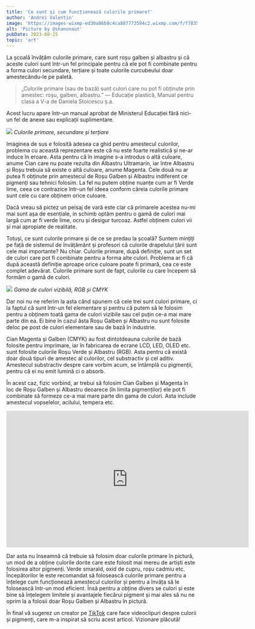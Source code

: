 ```yaml
---
title: 'Ce sunt și cum funcționează culorile primare?'
author: 'Andrei Valentin'
image: 'https://images-wixmp-ed30a86b8c4ca887773594c2.wixmp.com/f/f783559e-f29e-4ac1-baf4-d7e837f8ddf6/d1bb06a-124273d9-cfd1-4e71-b210-65adf96e1796.jpg/v1/fit/w_600,h_400,q_70,strp/at_the_end_of_the_rainbow__by_shanonaut_d1bb06a-375w-2x.jpg?token=eyJ0eXAiOiJKV1QiLCJhbGciOiJIUzI1NiJ9.eyJzdWIiOiJ1cm46YXBwOjdlMGQxODg5ODIyNjQzNzNhNWYwZDQxNWVhMGQyNmUwIiwiaXNzIjoidXJuOmFwcDo3ZTBkMTg4OTgyMjY0MzczYTVmMGQ0MTVlYTBkMjZlMCIsIm9iaiI6W1t7ImhlaWdodCI6Ijw9NDAwIiwicGF0aCI6IlwvZlwvZjc4MzU1OWUtZjI5ZS00YWMxLWJhZjQtZDdlODM3ZjhkZGY2XC9kMWJiMDZhLTEyNDI3M2Q5LWNmZDEtNGU3MS1iMjEwLTY1YWRmOTZlMTc5Ni5qcGciLCJ3aWR0aCI6Ijw9NjAwIn1dXSwiYXVkIjpbInVybjpzZXJ2aWNlOmltYWdlLm9wZXJhdGlvbnMiXX0.EvLAPEG-w-o0r80c_CqgPf_qSHk8xdxxeGT5q7N3Ad0'
alt: 'Picture by @shanonaut'
pubDate: 2023-08-25
topic: 'art'
---
```

La școală învățăm culorile primare, care sunt roșu galben și albastru și că aceste culori sunt într-un fel principale pentru că ele pot fi combinate pentru a forma culori secundare, terțiare și toate culorile curcubeului doar amestecându-le pe paletă.

> „Culorile primare (sau de bază) sunt culori care nu pot fi obținute prin amestec: roșu, galben, albastru.” — Educație plastică, Manual pentru clasa a V-a de Daniela Stoicescu ș.a.

Acest lucru apare într-un manual aprobat de Ministerul Educației fără nici-un fel de anexe sau explicații suplimentare.

![](https://cdn-images-1.medium.com/max/800/1*yGbm6xDpPQjQnA8TpRnHaw.png)
*Culorile primare, secundare și terțiare*

Imaginea de sus e folosită adesea ca ghid pentru amestecul culorilor, problema cu această reprezentare este că nu este foarte realistică și ne-ar induce în eroare. Asta pentru că în imagine s-a introdus o altă culoare, anume Cian care nu poate rezulta din Albastru Ultramarin, iar între Albastru și Roșu trebuia să existe o altă culoare, anume Magenta. Cele două nu ar putea fi obținute prin amestecul de Roșu Galben și Albastru indiferent ce pigmenți sau tehnici folosim. La fel nu putem obține nuanțe cum ar fi Verde lime, ceea ce contrazice într-un fel ideea conform căreia culorile primare sunt cele cu care obținem orice culoare.

Dacă vreau să pictez un peisaj de vară este clar că primarele acestea nu-mi mai sunt așa de esențiale, in schimb optăm pentru o gamă de culori mai largă cum ar fi verde lime, ocru și desigur turcoaz. Astfel obținem culori vii și mai apropiate de realitate.

Totuși, ce sunt culorile primare și de ce se predau la școală? Suntem mințiți pe față de sistemul de învățământ și profesori că culorile drapelului țării sunt cele mai importante? Nu chiar. Culorile primare, după definiție, sunt un set de culori care pot fi combinate pentru a forma alte culori. Problema ar fi că după această definiție aproape orice culoare poate fi primară, cea ce este complet adevărat. Culorile primare sunt de fapt, culorile cu care începem să formăm o gamă de culori.

![](https://beedevildesign.files.wordpress.com/2017/05/color_gamut.png)
*Gama de culori vizibilă, RGB și CMYK*

Dar noi nu ne referim la asta când spunem că cele trei sunt culori primare, ci la faptul că sunt într-un fel elementare și pentru că putem să le folosim pentru a obținem toată gama de culori vizibile sau cel puțin ce-a mai mare parte din ea. Ei bine în cazul ăsta Roșu Galben și Albastru nu sunt folosite deloc pe post de culori elementare sau de bază în industrie.

Cian Magenta și Galben (CMYK) au fost dintotdeauna culorile de bază folosite pentru imprimare, iar în fabricarea de ecrane LCD, LED, OLED etc. sunt folosite culorile Roșu Verde și Albastru (RGB). Asta pentru că există doar două tipuri de amestec al culorilor, cel substractiv și cel aditiv. Amestecul substractiv despre care vorbim acum, se întâmplă cu pigmenții, pentru că ei nu emit lumină ci o absorb.

În acest caz, fizic vorbind, ar trebui să folosim Cian Galben și Magenta în loc de Roșu Galben și Albastru deoarece (în limita pigmenților) ele pot fi combinate să formeze ce-a mai mare parte din gama de culori. Asta include amestecul vopselelor, acilului, tempera etc.

<iframe width="640" height="360" src="https://www.youtube.com/embed/vXBf_puKt_c" title="Limited CMY palette design oil painting mixing, demo 1.2" frameborder="0" allow="accelerometer; autoplay; clipboard-write; encrypted-media; gyroscope; picture-in-picture; web-share" referrerpolicy="strict-origin-when-cross-origin" allowfullscreen></iframe>

Dar asta nu înseamnă că trebuie să folosim doar culorile primare în pictură, un mod de a obține culorile dorite care este folosit mai mereu de artiști este folosirea altor pigmenți. Verde smarald, oxid de cupru, roșu cadmiu etc. Începătorilor le este recomandat să folosească culorile primare pentru a înțelege cum funcționează amestecul culorilor și pentru a învăța să le folosească într-un mod eficient. Însă pentru a obține divers se culori și este bine să înțelegem limitele și avantajele fiecărui pigment și mai ales să nu ne oprim la a folosii doar Roșu Galben și Albastru în pictură.

În final vă sugerez un creator pe [TikTok](https://www.tiktok.com/@color.nerd) care face videoclipuri despre culorii și pigmenți, care m-a inspirat să scriu acest articol. Vizionare plăcută!